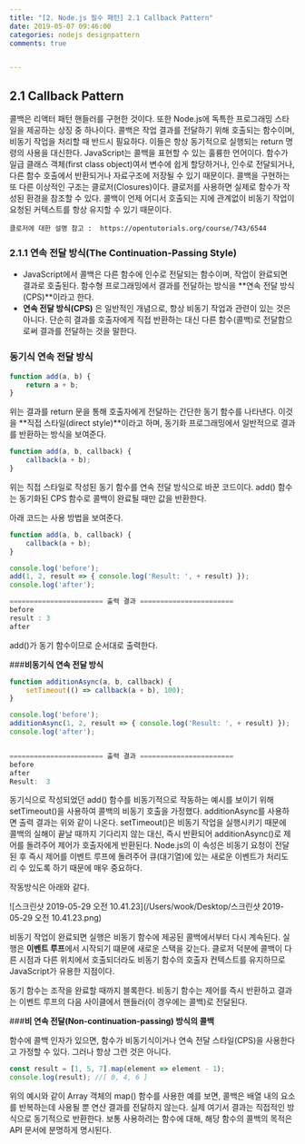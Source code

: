 ```yaml
---
title: "[2. Node.js 필수 패턴] 2.1 Callback Pattern"
date: 2019-05-07 09:46:00
categories: nodejs designpattern
comments: true


---
```


## 2.1 Callback Pattern

콜백은 리액터 패턴 핸들러를 구현한 것이다. 또한 Node.js에 독특한 프로그래밍 스타일을 제공하는 상징 중 하나이다. 콜백은 작업 결과를 전달하기 위해 호출되는 함수이며, 비동기 작업을 처리할 때 반드시 필요하다. 이들은 항상 동기적으로 실행되는 return 명령의 사용을 대신한다. JavaScript는 콜백을 표현할 수 있는 훌륭한 언어이다. 함수가 일급 클래스 객체(first class object)여서 변수에 쉽게 할당하거나, 인수로 전달되거나, 다른 함수 호출에서 반환되거나 자료구조에 저장될 수 있기 때문이다. 콜백을 구현하는 또 다른 이상적인 구조는 클로저(Closures)이다. 클로저를 사용하면 실제로 함수가 작성된 환경을 참조할 수 있다. 콜백이 언제 어디서 호출되는 지에 관계없이 비동기 작업이 요청된 커텍스트를 항상 유지할 수 있기 때문이다.

`` 클로저에 대한 설명 참고 :  https://opentutorials.org/course/743/6544 ``

### 2.1.1 연속 전달 방식(The Continuation-Passing Style)

- JavaScript에서 콜백은 다른 함수에 인수로 전달되는 함수이며, 작업이 완료되면 결과로 호출된다. 함수형 프로그래밍에서 결과를 전달하는 방식을 **연속 전달 방식(CPS)**이라고 한다.
- **연속 전달 방식(CPS)** 은 일반적인 개념으로, 항상 비동기 작업과 관련이 있는 것은 아니다. 단순히 결과를 호출자에게 직접 반환하는 대신 다른 함수(콜백)로 전달함으로써 결과를 전달하는 것을 말한다. 

### **동기식 연속 전달 방식**

```javascript
function add(a, b) {
	return a + b;
}
```

위는 결과를 return 문을 통해 호출자에게 전달하는 간단한 동기 함수를 나타낸다. 이것을 **직접 스타일(direct style)**이라고 하며, 동기화 프로그래밍에서 일반적으로 결과를 반환하는 방식을 보여준다.

```javascript
function add(a, b, callback) {
	callback(a + b);
}
```

위는 직접 스타일로 작성된 동기 함수를 연속 전달 방식으로 바꾼 코드이다. add() 함수는 동기화된 CPS 함수로 콜백이 완료될 때만 값을 반환한다.

아래 코드는 사용 방법을 보여준다.

```javascript
function add(a, b, callback) {
	callback(a + b);
}

console.log('before');
add(1, 2, result => { console.log('Result: ', + result) });
console.log('after');

======================= 출력 결과 =======================
before
result : 3
after
```

add()가 동기 함수이므로 순서대로 출력한다.

###**비동기식 연속 전달 방식**

```javascript
function additionAsync(a, b, callback) {
	setTimeout(() => callback(a + b), 100);
}

console.log('before');
additionAsync(1, 2, result => { console.log('Result: ', + result) });
console.log('after');


======================= 출력 결과 =======================
before
after
Result:  3
```

동기식으로 작성되었던 add() 함수를 비동기적으로 작동하는 예시를 보이기 위해 setTimeout()을 사용하여 콜백의 비동기 호출을 가정했다. additionAsync를 사용하면 출력 결과는 위와 같이 나온다. setTimeout()은 비동기 작업을 실행시키기 때문에 콜백의 실해이 끝날 때까지 기다리지 않는 대신, 즉시 반환되어 additionAsync()로 제어를 돌려주어 제어가 호출자에게 반환된다. Node.js의 이 속성은 비동기 요청이 전달된 후 즉시 제어를 이벤트 루프에 돌려주어 큐(대기열)에 있는 새로운 이벤트가 처리도리 수 있도록 하기 때문에 매우 중요하다.

작동방식은 아래와 같다.

![스크린샷 2019-05-29 오전 10.41.23](/Users/wook/Desktop/스크린샷 2019-05-29 오전 10.41.23.png)

비동기 작업이 완료되면 실행은 비동기 함수에 제공된 콜백에서부터 다시 계속된다. 실행은 **이벤트 루프**에서 시작되기 떄문에 새로운 스택을 갖는다. 클로저 덕분에 콜백이 다른 시점과 다른 위치에서 호출되더라도 비동기 함수의 호출자 컨텍스트를 유지하므로 JavaScript가 유용한 지점이다.

동기 함수는 조작을 완료할 때까지 블록한다. 비동기 함수는 제어를 즉시 반환하고 결과는 이벤트 루프의 다음 사이클에서 핸들러(이 경우에는 콜백)로 전달된다.

###**비 연속 전달(Non-continuation-passing) 방식의 콜백**

함수에 콜백 인자가 있으면, 함수가 비동기식이거나 연속 전달 스타일(CPS)을 사용한다고 가정할 수 있다. 그러나 항상 그런 것은 아니다. 

```javascript
const result = [1, 5, 7].map(element => element - 1);
console.log(result); //[ 0, 4, 6 ]
```

위의 예시와 같이 Array 객체의 map() 함수를 사용한 예를 보면, 콜백은 배열 내의 요소를 반복하는데 사용될 뿐 연산 결과를 전달하지 않는다. 실제 여기서 결과는 직접적인 방식으로 동기적으로 반환한다. 보통 사용하려는 함수에 대해, 해당 함수의 콜백의 목적은 API 문서에 분명하게 명시된다.